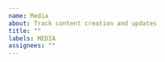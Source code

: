 ```yaml
---
name: Media
about: Track content creation and updates
title: ""
labels: MEDIA
assignees: ""
---
```

